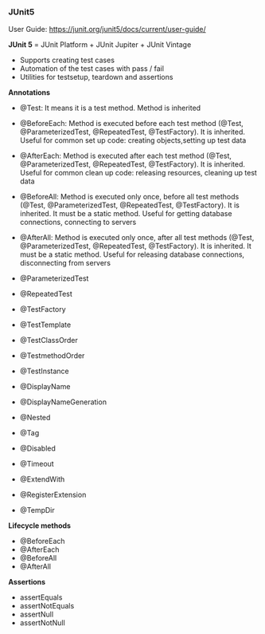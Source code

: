 ### JUnit5
User Guide: https://junit.org/junit5/docs/current/user-guide/

**JUnit 5** = JUnit Platform + JUnit Jupiter + JUnit Vintage
 - Supports creating test cases
 - Automation of the test cases with pass / fail
 - Utilities for testsetup, teardown and assertions

**Annotations**
- @Test: It means it is a test method. Method is inherited
- @BeforeEach: Method is executed before each test method (@Test, @ParameterizedTest, @RepeatedTest, @TestFactory). It is inherited. Useful for common set up code: creating objects,setting up test data
- @AfterEach: Method is executed after each test method (@Test, @ParameterizedTest, @RepeatedTest, @TestFactory). It is inherited. Useful for common clean up code: releasing resources, cleaning up test data
- @BeforeAll: Method is executed only once, before all test methods (@Test, @ParameterizedTest, @RepeatedTest, @TestFactory). It is inherited. It must be a static method. Useful for getting database connections, connecting to servers
- @AfterAll: Method is executed only once, after all test methods (@Test, @ParameterizedTest, @RepeatedTest, @TestFactory).  It is inherited. It must be a static method. Useful for releasing database connections, disconnecting from servers

- @ParameterizedTest
- @RepeatedTest
- @TestFactory
- @TestTemplate
- @TestClassOrder
- @TestmethodOrder
- @TestInstance
- @DisplayName
- @DisplayNameGeneration
- @Nested
- @Tag
- @Disabled
- @Timeout
- @ExtendWith
- @RegisterExtension
- @TempDir

**Lifecycle methods**
- @BeforeEach
- @AfterEach
- @BeforeAll
- @AfterAll

**Assertions**
- assertEquals
- assertNotEquals
- assertNull
- assertNotNull
